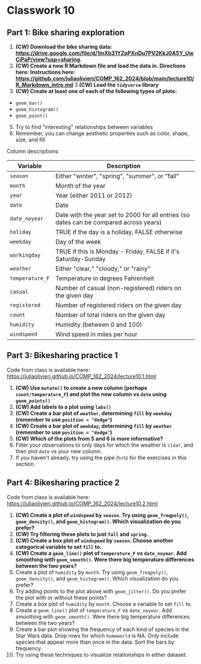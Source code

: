 # Classwork 10

## Part 1: Bike sharing exploration
1. **(CW) Download the bike sharing data: https://drive.google.com/file/d/1mXb31YZpPXnDu7PV2KkJ0A5Y_UwCiPaP/view?usp=sharing.**
2. **(CW) Create a new R Markdown file and load the data in. Directions here: Instructions here: https://github.com/juliaolivieri/COMP_162_2024/blob/main/lecture10/R_Markdown_intro.md**
3.**(CW) Load the `tidyverse` library**
4. **(CW) Create at least one of each of the following types of plots:**
  * `geom_bar()` 
  * `geom_histogram()` 
  * `geom_point()` 
5. Try to find "interesting" relationships between variables
6. Remember, you can change aesthetic properties such as color, shape, size, and fill

Column descriptions:

| Variable | Description
---|---
`season` | Either "winter", "spring", "summer", or "fall"|
`month` | Month of the year |
`year` | Year (either 2011 or 2012)|
`date` | Date|
`date_noyear` | Date with the year set to 2000 for all entries (so dates can be compared across years)|
`holiday` | TRUE if the day is a holiday, FALSE otherwise|
`weekday` | Day of the week|
`workingday` | TRUE if this is Monday - Friday, FALSE if it's Saturday-Sunday|
`weather` |Either "clear," "cloudy," or "rainy" |
`temperature_F` | Temperature in degrees Fahrenheit|
`casual` | Number of casual (non-registered) riders on the given day|
`registered` | Number of registered riders on the given day|
`count` | Number of total riders on the given day|
`humidity` | Humidity (between 0 and 100)|
`windspeed` | Wind speed in miles per hour|

## Part 3: Bikesharing practice 1

Code from class is available here: https://juliaolivieri.github.io/COMP_162_2024/lecture10.1.html 

1. **(CW) Use `mutate()` to create a new column (perhaps `count/temperature_F`) and plot the new column vs `date` using `geom_points()`**
1. **(CW) Add labels to a plot using `labs()`**
1. **(CW) Create a bar plot of `weather`, determining `fill` by `weekday` (remember to use `position = "dodge"`)**
1. **(CW) Create a bar plot of `weekday`, determining `fill` by `weather` (remember to use `position = "dodge"`)**
1. **(CW) Which of the plots from 5 and 6 is more informative?**
1. Filter your observations to only days for which the weather is `clear`, and then plot `date` vs your new column.
1. If you haven't already, try using the pipe (`%>%`) for the exercises in this section.

## Part 4: Bikesharing practice 2

Code from class is available here: https://juliaolivieri.github.io/COMP_162_2024/lecture10.2.html 

1. **(CW) Create a plot of `windspeed` by `season`. Try using `geom_freqpoly()`, `geom_density()`, and `geom_histogram()`. Which visualization do you prefer?**
1. **(CW) Try filtering these plots to just `fall` and `spring`.**
1. **(CW) Create a box plot of `windspeed` by `season`. Choose another categorical variable to set `fill` to.**
1. **(CW) Create a `geom_line()` plot of `temperature_F` vs `date_noyear`. Add smoothing with `geom_smooth()`. Were there big temperature differences between the two years?**
1. Create a plot of `humidity` by `month`. Try using `geom_freqpoly()`, `geom_density()`, and `geom_histogram()`. Which visualization do you prefer?
1. Try adding points to the plot above with `geom_jitter()`. Do you prefer the plot with or without these points?
1. Create a box plot of `humidity` by `month`. Choose a variable to set `fill` to.
1. Create a `geom_line()` plot of `temperature_F` vs `date_noyear`. Add smoothing with `geom_smooth()`. Were there big temperature differences between the two years?
1. Create a bar plot showing the frequency of each kind of species in the Star Wars data. Drop rows for which `homeworld` is NA. Only include species that appear more than once in the data. Sort the bars by frequency.
1. Try using these techniques to visualize relationships in either dataset.

